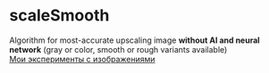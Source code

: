 # scaleSmooth
Algorithm for most-accurate upscaling image **without AI and neural network** (gray or color, smooth or rough variants available)<br>
<a href="https://dzen.ru/suite/b70ea5e2-65bd-49ea-b0e4-49fc31e96df6">Мои эксперименты с изображениями</a>
